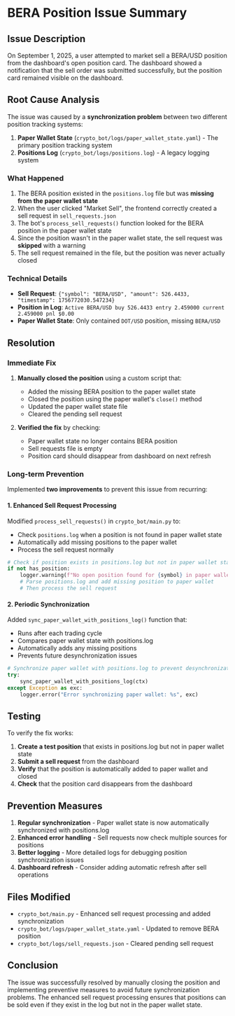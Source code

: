 # BERA Position Issue Summary

## Issue Description

On September 1, 2025, a user attempted to market sell a BERA/USD position from the dashboard's open position card. The dashboard showed a notification that the sell order was submitted successfully, but the position card remained visible on the dashboard.

## Root Cause Analysis

The issue was caused by a **synchronization problem** between two different position tracking systems:

1. **Paper Wallet State** (`crypto_bot/logs/paper_wallet_state.yaml`) - The primary position tracking system
2. **Positions Log** (`crypto_bot/logs/positions.log`) - A legacy logging system

### What Happened

1. The BERA position existed in the `positions.log` file but was **missing from the paper wallet state**
2. When the user clicked "Market Sell", the frontend correctly created a sell request in `sell_requests.json`
3. The bot's `process_sell_requests()` function looked for the BERA position in the paper wallet state
4. Since the position wasn't in the paper wallet state, the sell request was **skipped** with a warning
5. The sell request remained in the file, but the position was never actually closed

### Technical Details

- **Sell Request**: `{"symbol": "BERA/USD", "amount": 526.4433, "timestamp": 1756772030.547234}`
- **Position in Log**: `Active BERA/USD buy 526.4433 entry 2.459000 current 2.459000 pnl $0.00`
- **Paper Wallet State**: Only contained `DOT/USD` position, missing `BERA/USD`

## Resolution

### Immediate Fix

1. **Manually closed the position** using a custom script that:
   - Added the missing BERA position to the paper wallet state
   - Closed the position using the paper wallet's `close()` method
   - Updated the paper wallet state file
   - Cleared the pending sell request

2. **Verified the fix** by checking:
   - Paper wallet state no longer contains BERA position
   - Sell requests file is empty
   - Position card should disappear from dashboard on next refresh

### Long-term Prevention

Implemented **two improvements** to prevent this issue from recurring:

#### 1. Enhanced Sell Request Processing

Modified `process_sell_requests()` in `crypto_bot/main.py` to:
- Check `positions.log` when a position is not found in paper wallet state
- Automatically add missing positions to the paper wallet
- Process the sell request normally

```python
# Check if position exists in positions.log but not in paper wallet state
if not has_position:
    logger.warning(f"No open position found for {symbol} in paper wallet, checking positions.log...")
    # Parse positions.log and add missing position to paper wallet
    # Then process the sell request
```

#### 2. Periodic Synchronization

Added `sync_paper_wallet_with_positions_log()` function that:
- Runs after each trading cycle
- Compares paper wallet state with positions.log
- Automatically adds any missing positions
- Prevents future desynchronization issues

```python
# Synchronize paper wallet with positions.log to prevent desynchronization
try:
    sync_paper_wallet_with_positions_log(ctx)
except Exception as exc:
    logger.error("Error synchronizing paper wallet: %s", exc)
```

## Testing

To verify the fix works:

1. **Create a test position** that exists in positions.log but not in paper wallet state
2. **Submit a sell request** from the dashboard
3. **Verify** that the position is automatically added to paper wallet and closed
4. **Check** that the position card disappears from the dashboard

## Prevention Measures

1. **Regular synchronization** - Paper wallet state is now automatically synchronized with positions.log
2. **Enhanced error handling** - Sell requests now check multiple sources for positions
3. **Better logging** - More detailed logs for debugging position synchronization issues
4. **Dashboard refresh** - Consider adding automatic refresh after sell operations

## Files Modified

- `crypto_bot/main.py` - Enhanced sell request processing and added synchronization
- `crypto_bot/logs/paper_wallet_state.yaml` - Updated to remove BERA position
- `crypto_bot/logs/sell_requests.json` - Cleared pending sell request

## Conclusion

The issue was successfully resolved by manually closing the position and implementing preventive measures to avoid future synchronization problems. The enhanced sell request processing ensures that positions can be sold even if they exist in the log but not in the paper wallet state.
